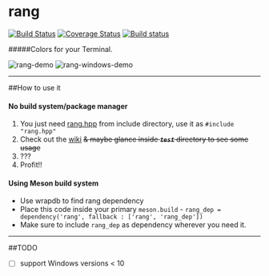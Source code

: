 # rang 
[![Build Status](https://travis-ci.org/agauniyal/rang.svg?branch=master)](https://travis-ci.org/agauniyal/rang) 
[![Coverage Status](https://coveralls.io/repos/github/agauniyal/rang/badge.svg?branch=master)](https://coveralls.io/github/agauniyal/rang?branch=master)
[![Build status](https://ci.appveyor.com/api/projects/status/jqpdoelli38h2a7w?svg=true)](https://ci.appveyor.com/project/agauniyal/rang)

#####Colors for your Terminal.

![rang-demo](https://cloud.githubusercontent.com/assets/7630575/13501282/0bd00074-e18c-11e5-9848-5bd1f20566d9.gif)
![rang-windows-demo](https://cloud.githubusercontent.com/assets/11349690/19836886/8134975e-9ebe-11e6-9ee4-c4657784ff3b.gif)

------
##How to use it
#### No build system/package manager
1. You just need [rang.hpp](https://raw.githubusercontent.com/agauniyal/rang/master/include/rang.hpp) from include directory, use it as `#include "rang.hpp"`
2. Check out the [wiki](https://github.com/agauniyal/rang/wiki) ~~& maybe glance inside ***`test`*** directory to see some usage~~
3. ???
4. Profit!!

#### Using Meson build system
- Use wrapdb to find rang dependency
- Place this code inside your primary `meson.build` - `rang_dep = dependency('rang', fallback : ['rang', 'rang_dep'])`
- Make sure to include `rang_dep` as dependency wherever you need it.

------
##TODO
- [ ] support Windows versions < 10
